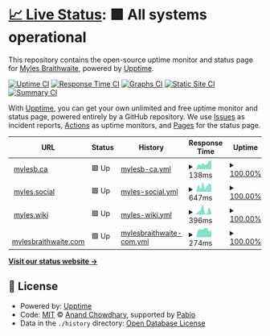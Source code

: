 # [📈 Live Status](https://myles.github.io/uptime): <!--live status--> **🟩 All systems operational**

This repository contains the open-source uptime monitor and status page for [Myles Braithwaite](https://mylesb.ca), powered by [Upptime](https://github.com/upptime/upptime).

[![Uptime CI](https://github.com/myles/uptime/workflows/Uptime%20CI/badge.svg)](https://github.com/myles/uptime/actions?query=workflow%3A%22Uptime+CI%22)
[![Response Time CI](https://github.com/myles/uptime/workflows/Response%20Time%20CI/badge.svg)](https://github.com/myles/uptime/actions?query=workflow%3A%22Response+Time+CI%22)
[![Graphs CI](https://github.com/myles/uptime/workflows/Graphs%20CI/badge.svg)](https://github.com/myles/uptime/actions?query=workflow%3A%22Graphs+CI%22)
[![Static Site CI](https://github.com/myles/uptime/workflows/Static%20Site%20CI/badge.svg)](https://github.com/myles/uptime/actions?query=workflow%3A%22Static+Site+CI%22)
[![Summary CI](https://github.com/myles/uptime/workflows/Summary%20CI/badge.svg)](https://github.com/myles/uptime/actions?query=workflow%3A%22Summary+CI%22)

With [Upptime](https://upptime.js.org), you can get your own unlimited and free uptime monitor and status page, powered entirely by a GitHub repository. We use [Issues](https://github.com/myles/uptime/issues) as incident reports, [Actions](https://github.com/myles/uptime/actions) as uptime monitors, and [Pages](https://myles.github.io/uptime) for the status page.

<!--start: status pages-->
<!-- This summary is generated by Upptime (https://github.com/upptime/upptime) -->
<!-- Do not edit this manually, your changes will be overwritten -->
<!-- prettier-ignore -->
| URL | Status | History | Response Time | Uptime |
| --- | ------ | ------- | ------------- | ------ |
| <img alt="" src="https://icons.duckduckgo.com/ip3/mylesb.ca.ico" height="13"> [mylesb.ca](https://mylesb.ca) | 🟩 Up | [mylesb-ca.yml](https://github.com/myles/uptime/commits/HEAD/history/mylesb-ca.yml) | <details><summary><img alt="Response time graph" src="./graphs/mylesb-ca/response-time-week.png" height="20"> 138ms</summary><br><a href="https://status.mylesbraithwaite.net/history/mylesb-ca"><img alt="Response time 211" src="https://img.shields.io/endpoint?url=https%3A%2F%2Fraw.githubusercontent.com%2Fmyles%2Fuptime%2FHEAD%2Fapi%2Fmylesb-ca%2Fresponse-time.json"></a><br><a href="https://status.mylesbraithwaite.net/history/mylesb-ca"><img alt="24-hour response time 64" src="https://img.shields.io/endpoint?url=https%3A%2F%2Fraw.githubusercontent.com%2Fmyles%2Fuptime%2FHEAD%2Fapi%2Fmylesb-ca%2Fresponse-time-day.json"></a><br><a href="https://status.mylesbraithwaite.net/history/mylesb-ca"><img alt="7-day response time 138" src="https://img.shields.io/endpoint?url=https%3A%2F%2Fraw.githubusercontent.com%2Fmyles%2Fuptime%2FHEAD%2Fapi%2Fmylesb-ca%2Fresponse-time-week.json"></a><br><a href="https://status.mylesbraithwaite.net/history/mylesb-ca"><img alt="30-day response time 241" src="https://img.shields.io/endpoint?url=https%3A%2F%2Fraw.githubusercontent.com%2Fmyles%2Fuptime%2FHEAD%2Fapi%2Fmylesb-ca%2Fresponse-time-month.json"></a><br><a href="https://status.mylesbraithwaite.net/history/mylesb-ca"><img alt="1-year response time 211" src="https://img.shields.io/endpoint?url=https%3A%2F%2Fraw.githubusercontent.com%2Fmyles%2Fuptime%2FHEAD%2Fapi%2Fmylesb-ca%2Fresponse-time-year.json"></a></details> | <details><summary><a href="https://status.mylesbraithwaite.net/history/mylesb-ca">100.00%</a></summary><a href="https://status.mylesbraithwaite.net/history/mylesb-ca"><img alt="All-time uptime 99.89%" src="https://img.shields.io/endpoint?url=https%3A%2F%2Fraw.githubusercontent.com%2Fmyles%2Fuptime%2FHEAD%2Fapi%2Fmylesb-ca%2Fuptime.json"></a><br><a href="https://status.mylesbraithwaite.net/history/mylesb-ca"><img alt="24-hour uptime 100.00%" src="https://img.shields.io/endpoint?url=https%3A%2F%2Fraw.githubusercontent.com%2Fmyles%2Fuptime%2FHEAD%2Fapi%2Fmylesb-ca%2Fuptime-day.json"></a><br><a href="https://status.mylesbraithwaite.net/history/mylesb-ca"><img alt="7-day uptime 100.00%" src="https://img.shields.io/endpoint?url=https%3A%2F%2Fraw.githubusercontent.com%2Fmyles%2Fuptime%2FHEAD%2Fapi%2Fmylesb-ca%2Fuptime-week.json"></a><br><a href="https://status.mylesbraithwaite.net/history/mylesb-ca"><img alt="30-day uptime 99.96%" src="https://img.shields.io/endpoint?url=https%3A%2F%2Fraw.githubusercontent.com%2Fmyles%2Fuptime%2FHEAD%2Fapi%2Fmylesb-ca%2Fuptime-month.json"></a><br><a href="https://status.mylesbraithwaite.net/history/mylesb-ca"><img alt="1-year uptime 99.89%" src="https://img.shields.io/endpoint?url=https%3A%2F%2Fraw.githubusercontent.com%2Fmyles%2Fuptime%2FHEAD%2Fapi%2Fmylesb-ca%2Fuptime-year.json"></a></details>
| <img alt="" src="https://icons.duckduckgo.com/ip3/myles.social.ico" height="13"> [myles.social](https://myles.social) | 🟩 Up | [myles-social.yml](https://github.com/myles/uptime/commits/HEAD/history/myles-social.yml) | <details><summary><img alt="Response time graph" src="./graphs/myles-social/response-time-week.png" height="20"> 647ms</summary><br><a href="https://status.mylesbraithwaite.net/history/myles-social"><img alt="Response time 448" src="https://img.shields.io/endpoint?url=https%3A%2F%2Fraw.githubusercontent.com%2Fmyles%2Fuptime%2FHEAD%2Fapi%2Fmyles-social%2Fresponse-time.json"></a><br><a href="https://status.mylesbraithwaite.net/history/myles-social"><img alt="24-hour response time 364" src="https://img.shields.io/endpoint?url=https%3A%2F%2Fraw.githubusercontent.com%2Fmyles%2Fuptime%2FHEAD%2Fapi%2Fmyles-social%2Fresponse-time-day.json"></a><br><a href="https://status.mylesbraithwaite.net/history/myles-social"><img alt="7-day response time 647" src="https://img.shields.io/endpoint?url=https%3A%2F%2Fraw.githubusercontent.com%2Fmyles%2Fuptime%2FHEAD%2Fapi%2Fmyles-social%2Fresponse-time-week.json"></a><br><a href="https://status.mylesbraithwaite.net/history/myles-social"><img alt="30-day response time 458" src="https://img.shields.io/endpoint?url=https%3A%2F%2Fraw.githubusercontent.com%2Fmyles%2Fuptime%2FHEAD%2Fapi%2Fmyles-social%2Fresponse-time-month.json"></a><br><a href="https://status.mylesbraithwaite.net/history/myles-social"><img alt="1-year response time 448" src="https://img.shields.io/endpoint?url=https%3A%2F%2Fraw.githubusercontent.com%2Fmyles%2Fuptime%2FHEAD%2Fapi%2Fmyles-social%2Fresponse-time-year.json"></a></details> | <details><summary><a href="https://status.mylesbraithwaite.net/history/myles-social">100.00%</a></summary><a href="https://status.mylesbraithwaite.net/history/myles-social"><img alt="All-time uptime 100.00%" src="https://img.shields.io/endpoint?url=https%3A%2F%2Fraw.githubusercontent.com%2Fmyles%2Fuptime%2FHEAD%2Fapi%2Fmyles-social%2Fuptime.json"></a><br><a href="https://status.mylesbraithwaite.net/history/myles-social"><img alt="24-hour uptime 100.00%" src="https://img.shields.io/endpoint?url=https%3A%2F%2Fraw.githubusercontent.com%2Fmyles%2Fuptime%2FHEAD%2Fapi%2Fmyles-social%2Fuptime-day.json"></a><br><a href="https://status.mylesbraithwaite.net/history/myles-social"><img alt="7-day uptime 100.00%" src="https://img.shields.io/endpoint?url=https%3A%2F%2Fraw.githubusercontent.com%2Fmyles%2Fuptime%2FHEAD%2Fapi%2Fmyles-social%2Fuptime-week.json"></a><br><a href="https://status.mylesbraithwaite.net/history/myles-social"><img alt="30-day uptime 100.00%" src="https://img.shields.io/endpoint?url=https%3A%2F%2Fraw.githubusercontent.com%2Fmyles%2Fuptime%2FHEAD%2Fapi%2Fmyles-social%2Fuptime-month.json"></a><br><a href="https://status.mylesbraithwaite.net/history/myles-social"><img alt="1-year uptime 100.00%" src="https://img.shields.io/endpoint?url=https%3A%2F%2Fraw.githubusercontent.com%2Fmyles%2Fuptime%2FHEAD%2Fapi%2Fmyles-social%2Fuptime-year.json"></a></details>
| <img alt="" src="https://icons.duckduckgo.com/ip3/myles.wiki.ico" height="13"> [myles.wiki](https://myles.wiki) | 🟩 Up | [myles-wiki.yml](https://github.com/myles/uptime/commits/HEAD/history/myles-wiki.yml) | <details><summary><img alt="Response time graph" src="./graphs/myles-wiki/response-time-week.png" height="20"> 396ms</summary><br><a href="https://status.mylesbraithwaite.net/history/myles-wiki"><img alt="Response time 310" src="https://img.shields.io/endpoint?url=https%3A%2F%2Fraw.githubusercontent.com%2Fmyles%2Fuptime%2FHEAD%2Fapi%2Fmyles-wiki%2Fresponse-time.json"></a><br><a href="https://status.mylesbraithwaite.net/history/myles-wiki"><img alt="24-hour response time 394" src="https://img.shields.io/endpoint?url=https%3A%2F%2Fraw.githubusercontent.com%2Fmyles%2Fuptime%2FHEAD%2Fapi%2Fmyles-wiki%2Fresponse-time-day.json"></a><br><a href="https://status.mylesbraithwaite.net/history/myles-wiki"><img alt="7-day response time 396" src="https://img.shields.io/endpoint?url=https%3A%2F%2Fraw.githubusercontent.com%2Fmyles%2Fuptime%2FHEAD%2Fapi%2Fmyles-wiki%2Fresponse-time-week.json"></a><br><a href="https://status.mylesbraithwaite.net/history/myles-wiki"><img alt="30-day response time 317" src="https://img.shields.io/endpoint?url=https%3A%2F%2Fraw.githubusercontent.com%2Fmyles%2Fuptime%2FHEAD%2Fapi%2Fmyles-wiki%2Fresponse-time-month.json"></a><br><a href="https://status.mylesbraithwaite.net/history/myles-wiki"><img alt="1-year response time 310" src="https://img.shields.io/endpoint?url=https%3A%2F%2Fraw.githubusercontent.com%2Fmyles%2Fuptime%2FHEAD%2Fapi%2Fmyles-wiki%2Fresponse-time-year.json"></a></details> | <details><summary><a href="https://status.mylesbraithwaite.net/history/myles-wiki">100.00%</a></summary><a href="https://status.mylesbraithwaite.net/history/myles-wiki"><img alt="All-time uptime 100.00%" src="https://img.shields.io/endpoint?url=https%3A%2F%2Fraw.githubusercontent.com%2Fmyles%2Fuptime%2FHEAD%2Fapi%2Fmyles-wiki%2Fuptime.json"></a><br><a href="https://status.mylesbraithwaite.net/history/myles-wiki"><img alt="24-hour uptime 100.00%" src="https://img.shields.io/endpoint?url=https%3A%2F%2Fraw.githubusercontent.com%2Fmyles%2Fuptime%2FHEAD%2Fapi%2Fmyles-wiki%2Fuptime-day.json"></a><br><a href="https://status.mylesbraithwaite.net/history/myles-wiki"><img alt="7-day uptime 100.00%" src="https://img.shields.io/endpoint?url=https%3A%2F%2Fraw.githubusercontent.com%2Fmyles%2Fuptime%2FHEAD%2Fapi%2Fmyles-wiki%2Fuptime-week.json"></a><br><a href="https://status.mylesbraithwaite.net/history/myles-wiki"><img alt="30-day uptime 100.00%" src="https://img.shields.io/endpoint?url=https%3A%2F%2Fraw.githubusercontent.com%2Fmyles%2Fuptime%2FHEAD%2Fapi%2Fmyles-wiki%2Fuptime-month.json"></a><br><a href="https://status.mylesbraithwaite.net/history/myles-wiki"><img alt="1-year uptime 100.00%" src="https://img.shields.io/endpoint?url=https%3A%2F%2Fraw.githubusercontent.com%2Fmyles%2Fuptime%2FHEAD%2Fapi%2Fmyles-wiki%2Fuptime-year.json"></a></details>
| <img alt="" src="https://icons.duckduckgo.com/ip3/mylesbraithwaite.com.ico" height="13"> [mylesbraithwaite.com](https://mylesbraithwaite.com) | 🟩 Up | [mylesbraithwaite-com.yml](https://github.com/myles/uptime/commits/HEAD/history/mylesbraithwaite-com.yml) | <details><summary><img alt="Response time graph" src="./graphs/mylesbraithwaite-com/response-time-week.png" height="20"> 274ms</summary><br><a href="https://status.mylesbraithwaite.net/history/mylesbraithwaite-com"><img alt="Response time 285" src="https://img.shields.io/endpoint?url=https%3A%2F%2Fraw.githubusercontent.com%2Fmyles%2Fuptime%2FHEAD%2Fapi%2Fmylesbraithwaite-com%2Fresponse-time.json"></a><br><a href="https://status.mylesbraithwaite.net/history/mylesbraithwaite-com"><img alt="24-hour response time 298" src="https://img.shields.io/endpoint?url=https%3A%2F%2Fraw.githubusercontent.com%2Fmyles%2Fuptime%2FHEAD%2Fapi%2Fmylesbraithwaite-com%2Fresponse-time-day.json"></a><br><a href="https://status.mylesbraithwaite.net/history/mylesbraithwaite-com"><img alt="7-day response time 274" src="https://img.shields.io/endpoint?url=https%3A%2F%2Fraw.githubusercontent.com%2Fmyles%2Fuptime%2FHEAD%2Fapi%2Fmylesbraithwaite-com%2Fresponse-time-week.json"></a><br><a href="https://status.mylesbraithwaite.net/history/mylesbraithwaite-com"><img alt="30-day response time 285" src="https://img.shields.io/endpoint?url=https%3A%2F%2Fraw.githubusercontent.com%2Fmyles%2Fuptime%2FHEAD%2Fapi%2Fmylesbraithwaite-com%2Fresponse-time-month.json"></a><br><a href="https://status.mylesbraithwaite.net/history/mylesbraithwaite-com"><img alt="1-year response time 285" src="https://img.shields.io/endpoint?url=https%3A%2F%2Fraw.githubusercontent.com%2Fmyles%2Fuptime%2FHEAD%2Fapi%2Fmylesbraithwaite-com%2Fresponse-time-year.json"></a></details> | <details><summary><a href="https://status.mylesbraithwaite.net/history/mylesbraithwaite-com">100.00%</a></summary><a href="https://status.mylesbraithwaite.net/history/mylesbraithwaite-com"><img alt="All-time uptime 100.00%" src="https://img.shields.io/endpoint?url=https%3A%2F%2Fraw.githubusercontent.com%2Fmyles%2Fuptime%2FHEAD%2Fapi%2Fmylesbraithwaite-com%2Fuptime.json"></a><br><a href="https://status.mylesbraithwaite.net/history/mylesbraithwaite-com"><img alt="24-hour uptime 100.00%" src="https://img.shields.io/endpoint?url=https%3A%2F%2Fraw.githubusercontent.com%2Fmyles%2Fuptime%2FHEAD%2Fapi%2Fmylesbraithwaite-com%2Fuptime-day.json"></a><br><a href="https://status.mylesbraithwaite.net/history/mylesbraithwaite-com"><img alt="7-day uptime 100.00%" src="https://img.shields.io/endpoint?url=https%3A%2F%2Fraw.githubusercontent.com%2Fmyles%2Fuptime%2FHEAD%2Fapi%2Fmylesbraithwaite-com%2Fuptime-week.json"></a><br><a href="https://status.mylesbraithwaite.net/history/mylesbraithwaite-com"><img alt="30-day uptime 100.00%" src="https://img.shields.io/endpoint?url=https%3A%2F%2Fraw.githubusercontent.com%2Fmyles%2Fuptime%2FHEAD%2Fapi%2Fmylesbraithwaite-com%2Fuptime-month.json"></a><br><a href="https://status.mylesbraithwaite.net/history/mylesbraithwaite-com"><img alt="1-year uptime 100.00%" src="https://img.shields.io/endpoint?url=https%3A%2F%2Fraw.githubusercontent.com%2Fmyles%2Fuptime%2FHEAD%2Fapi%2Fmylesbraithwaite-com%2Fuptime-year.json"></a></details>

<!--end: status pages-->

[**Visit our status website →**](https://myles.github.io/uptime)

## 📄 License

- Powered by: [Upptime](https://github.com/upptime/upptime)
- Code: [MIT](./LICENSE) © [Anand Chowdhary](https://anandchowdhary.com), supported by [Pabio](https://pabio.com)
- Data in the `./history` directory: [Open Database License](https://opendatacommons.org/licenses/odbl/1-0/)
